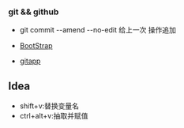 ### git && github
- git commit --amend --no-edit 给上一次 操作追加  

- [BootStrap]( https://v3.bootcss.com/components/#navbar)
- [gitapp](https://developer.github.com/apps/building-oauth-apps/creating-an-oauth-app/)

## Idea
- shift+v:替换变量名
- ctrl+alt+v:抽取并赋值